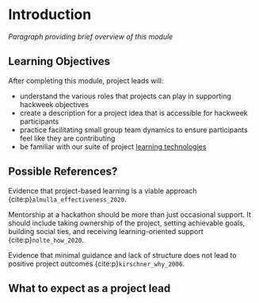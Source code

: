 # Introduction

*Paragraph providing brief overview of this module*

## Learning Objectives

After completing this module, project leads will:

* understand the various roles that projects can play in supporting hackweek objectives 
* create a description for a project idea that is accessible for hackweek participants
* practice facilitating small group team dynamics to ensure participants feel like they are contributing
* be familiar with our suite of project [learning technologies](../technology/index.md)

## Possible References?

Evidence that project-based learning is a viable approach {cite:p}`almulla_effectiveness_2020`.

Mentorship at a hackathon should be more than just occasional support. It should include taking ownership of the project, setting achievable goals, building social ties, and receiving learning-oriented support {cite:p}`nolte_how_2020`.

Evidence that minimal guidance and lack of structure does not lead to positive project outcomes {cite:p}`kirschner_why_2006`.

## What to expect as a project lead 